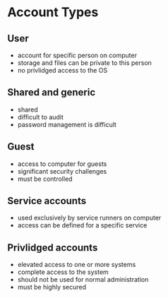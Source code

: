 # Account Types

## User

- account for specific person on computer
- storage and files can be private to this person
- no privlidged access to the OS

## Shared and generic

- shared
- difficult to audit
- password management is difficult

## Guest

- access to computer for guests
- significant security challenges
- must be controlled

## Service accounts

- used exclusively by service runners on computer
- access can be defined for a specific service

## Privlidged accounts

- elevated access to one or more systems
- complete access to the system
- should not be used for normal administration
- must be highly secured
